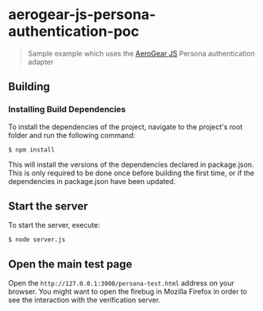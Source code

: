 # aerogear-js-persona-authentication-poc
> Sample example which uses the [AeroGear JS](https://github.com/aerogear/aerogear-js) Persona authentication adapter

## Building

### Installing Build Dependencies
To install the dependencies of the project, navigate to the project's root folder and run the following command:

    $ npm install

This will install the versions of the dependencies declared in package.json. This is only required to be done once before building the first time, or if the dependencies in package.json have been updated.

## Start the server
To start the server, execute:

    $ node server.js

## Open the main test page

Open the `http://127.0.0.1:3000/persona-test.html` address on your browser. You might want to open the firebug in Mozilla Firefox in order to see the interaction with the verification server.

